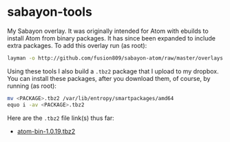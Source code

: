 # sabayon-tools
My Sabayon overlay. It was originally intended for Atom with ebuilds to 
install Atom from binary packages. It has since been expanded to 
include extra packages. To add this overlay run (as 
root):
```sh
layman -o http://github.com/fusion809/sabayon-atom/raw/master/overlays.xml -f -a sabayon-atom
```
Using these tools I also build a `.tbz2` package that I upload to my dropbox. You can install these packages, after you download them, of course, by running (as root):
```sh
mv <PACKAGE>.tbz2 /var/lib/entropy/smartpackages/amd64
equo i -av <PACKAGE>.tbz2
```

Here are the `.tbz2` file link(s) thus far:

* [atom-bin-1.0.19.tbz2](https://www.dropbox.com/s/022p859caksc8n5/app-editors%3Aatom-bin-1.0.19.6ed20337769926bee9f50a87cee36e3e04fb840b~9999.tbz2?dl=1)
